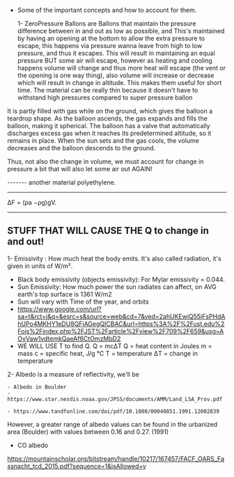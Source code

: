 * Some of the important concepts and how to account for them.

	1- ZeroPressure Ballons are Ballons that maintain the pressure difference between in and out as low as possible, and This's maintained by having an opening at the bottom to allow the extra pressure to escape, this happens via pressure wanna leave from high to low pressure, and thus it escapes. This will result in maintaining an equal pressure BUT some air will escape, however as heating and cooling happens volume will change and thus more heat will escape (the vent or the opening is one way thing), also volume will increase or decrease which will result in change in altitude. This makes them useful for short time. The material can be really thin because it doesn't have to withstand high pressures compared to super pressure ballon

It is partly filled with gas while on the ground, which gives the balloon a teardrop shape. As the balloon ascends, the gas expands and fills the balloon, making it spherical. The balloon has a valve that automatically discharges excess gas when it reaches its predetermined altitude, so it remains in place. When the sun sets and the gas cools, the volume decreases and the balloon descends to the ground.


Thus, not also the change in volume, we must account for change in pressure a bit that will also let some air out AGAIN!

------- another material polyethylene.

-------

ΔF = (ρa −ρg)gV.

-------


## STUFF THAT WILL CAUSE THE Q to change in and out!

1- Emissivity : How much heat the body emits. It's also called radiation, it's given in units of W/m².

- Black body emissivity (objects emissivity): For Mylar emissivity = 0.044.
- Sun Emissivity: How much power the sun radiates can affect, on AVG earth's top surface is 1361 W/m2
- Sun will vary with Time of the year, and orbits
- https://www.google.com/url?sa=t&rct=j&q=&esrc=s&source=web&cd=7&ved=2ahUKEwiQ55jFsPHdAhUPo4MKHY1eDU8QFjAGegQICBAC&url=https%3A%2F%2Fust.edu%2Fojs%2Findex.php%2FJST%2Farticle%2Fview%2F709%2F659&usg=AOvVaw1vdtemkQaeAf6CtOmzMbD2
- WE WILL USE T to find Q.
Q = mcΔT
Q = heat content in Joules
m = mass
c = specific heat, J/g °C
T = temperature
ΔT = change in temperature


2- Albedo is a measure of reflectivity, we'll be 

	- Albedo in Boulder
	- https://www.star.nesdis.noaa.gov/JPSS/documents/AMM/Land_LSA_Prov.pdf

	- https://www.tandfonline.com/doi/pdf/10.1080/00040851.1991.12002839 
However, a greater range of albedo values can be found
in the urbanized area (Boulder) with values between 0.16 and 0.27. (1991)


- CO albedo 

https://mountainscholar.org/bitstream/handle/10217/167457/FACF_OARS_Fassnacht_tcd_2015.pdf?sequence=1&isAllowed=y

